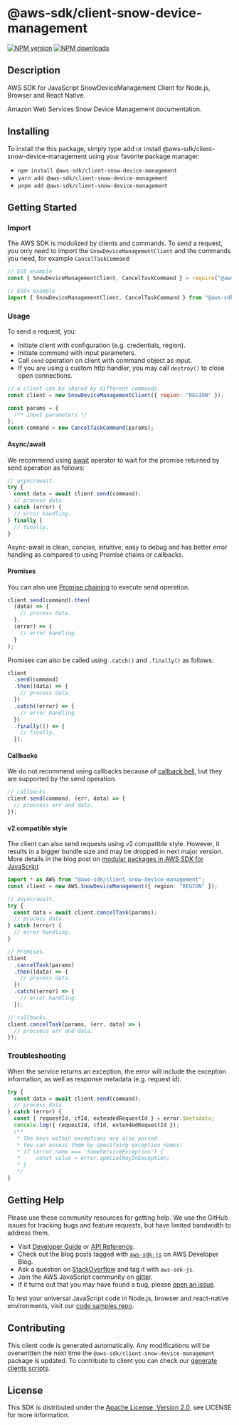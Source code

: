 # @aws-sdk/client-snow-device-management

[![NPM version](https://img.shields.io/npm/v/@aws-sdk/client-snow-device-management/latest.svg)](https://www.npmjs.com/package/@aws-sdk/client-snow-device-management)
[![NPM downloads](https://img.shields.io/npm/dm/@aws-sdk/client-snow-device-management.svg)](https://www.npmjs.com/package/@aws-sdk/client-snow-device-management)

## Description

AWS SDK for JavaScript SnowDeviceManagement Client for Node.js, Browser and React Native.

<p>Amazon Web Services Snow Device Management documentation.</p>

## Installing

To install the this package, simply type add or install @aws-sdk/client-snow-device-management
using your favorite package manager:

- `npm install @aws-sdk/client-snow-device-management`
- `yarn add @aws-sdk/client-snow-device-management`
- `pnpm add @aws-sdk/client-snow-device-management`

## Getting Started

### Import

The AWS SDK is modulized by clients and commands.
To send a request, you only need to import the `SnowDeviceManagementClient` and
the commands you need, for example `CancelTaskCommand`:

```js
// ES5 example
const { SnowDeviceManagementClient, CancelTaskCommand } = require("@aws-sdk/client-snow-device-management");
```

```ts
// ES6+ example
import { SnowDeviceManagementClient, CancelTaskCommand } from "@aws-sdk/client-snow-device-management";
```

### Usage

To send a request, you:

- Initiate client with configuration (e.g. credentials, region).
- Initiate command with input parameters.
- Call `send` operation on client with command object as input.
- If you are using a custom http handler, you may call `destroy()` to close open connections.

```js
// a client can be shared by different commands.
const client = new SnowDeviceManagementClient({ region: "REGION" });

const params = {
  /** input parameters */
};
const command = new CancelTaskCommand(params);
```

#### Async/await

We recommend using [await](https://developer.mozilla.org/en-US/docs/Web/JavaScript/Reference/Operators/await)
operator to wait for the promise returned by send operation as follows:

```js
// async/await.
try {
  const data = await client.send(command);
  // process data.
} catch (error) {
  // error handling.
} finally {
  // finally.
}
```

Async-await is clean, concise, intuitive, easy to debug and has better error handling
as compared to using Promise chains or callbacks.

#### Promises

You can also use [Promise chaining](https://developer.mozilla.org/en-US/docs/Web/JavaScript/Guide/Using_promises#chaining)
to execute send operation.

```js
client.send(command).then(
  (data) => {
    // process data.
  },
  (error) => {
    // error handling.
  }
);
```

Promises can also be called using `.catch()` and `.finally()` as follows:

```js
client
  .send(command)
  .then((data) => {
    // process data.
  })
  .catch((error) => {
    // error handling.
  })
  .finally(() => {
    // finally.
  });
```

#### Callbacks

We do not recommend using callbacks because of [callback hell](http://callbackhell.com/),
but they are supported by the send operation.

```js
// callbacks.
client.send(command, (err, data) => {
  // proccess err and data.
});
```

#### v2 compatible style

The client can also send requests using v2 compatible style.
However, it results in a bigger bundle size and may be dropped in next major version. More details in the blog post
on [modular packages in AWS SDK for JavaScript](https://aws.amazon.com/blogs/developer/modular-packages-in-aws-sdk-for-javascript/)

```ts
import * as AWS from "@aws-sdk/client-snow-device-management";
const client = new AWS.SnowDeviceManagement({ region: "REGION" });

// async/await.
try {
  const data = await client.cancelTask(params);
  // process data.
} catch (error) {
  // error handling.
}

// Promises.
client
  .cancelTask(params)
  .then((data) => {
    // process data.
  })
  .catch((error) => {
    // error handling.
  });

// callbacks.
client.cancelTask(params, (err, data) => {
  // proccess err and data.
});
```

### Troubleshooting

When the service returns an exception, the error will include the exception information,
as well as response metadata (e.g. request id).

```js
try {
  const data = await client.send(command);
  // process data.
} catch (error) {
  const { requestId, cfId, extendedRequestId } = error.$metadata;
  console.log({ requestId, cfId, extendedRequestId });
  /**
   * The keys within exceptions are also parsed.
   * You can access them by specifying exception names:
   * if (error.name === 'SomeServiceException') {
   *     const value = error.specialKeyInException;
   * }
   */
}
```

## Getting Help

Please use these community resources for getting help.
We use the GitHub issues for tracking bugs and feature requests, but have limited bandwidth to address them.

- Visit [Developer Guide](https://docs.aws.amazon.com/sdk-for-javascript/v3/developer-guide/welcome.html)
  or [API Reference](https://docs.aws.amazon.com/AWSJavaScriptSDK/v3/latest/index.html).
- Check out the blog posts tagged with [`aws-sdk-js`](https://aws.amazon.com/blogs/developer/tag/aws-sdk-js/)
  on AWS Developer Blog.
- Ask a question on [StackOverflow](https://stackoverflow.com/questions/tagged/aws-sdk-js) and tag it with `aws-sdk-js`.
- Join the AWS JavaScript community on [gitter](https://gitter.im/aws/aws-sdk-js-v3).
- If it turns out that you may have found a bug, please [open an issue](https://github.com/aws/aws-sdk-js-v3/issues/new/choose).

To test your universal JavaScript code in Node.js, browser and react-native environments,
visit our [code samples repo](https://github.com/aws-samples/aws-sdk-js-tests).

## Contributing

This client code is generated automatically. Any modifications will be overwritten the next time the `@aws-sdk/client-snow-device-management` package is updated.
To contribute to client you can check our [generate clients scripts](https://github.com/aws/aws-sdk-js-v3/tree/main/scripts/generate-clients).

## License

This SDK is distributed under the
[Apache License, Version 2.0](http://www.apache.org/licenses/LICENSE-2.0),
see LICENSE for more information.
